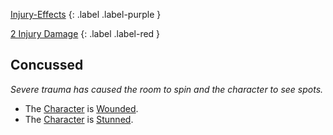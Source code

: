 
[Injury-Effects](Game/Core/Injury-Effects)
{: .label .label-purple }

[2 Injury Damage](Game/Core/Injury#Injury%20Damage)
{: .label .label-red }
## Concussed
*Severe trauma has caused the room to spin and the character to see spots.*
* The [Character](Game/Core/Terminology#Character) is [Wounded](Game/Core/Effects#Wounded).
* The [Character](Game/Core/Terminology#Character) is [Stunned](Game/Core/Effects#Stunned).